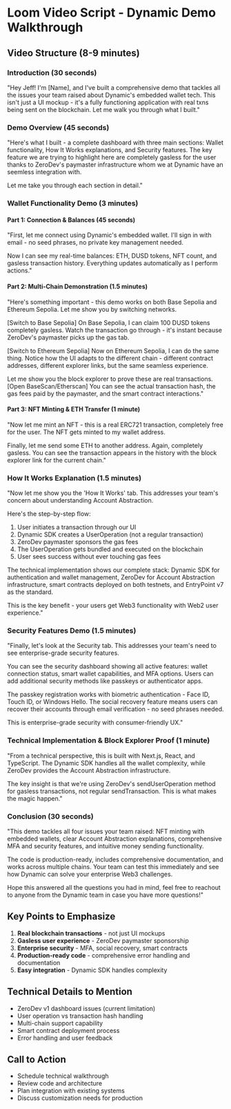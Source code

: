 # Loom Video Script - Dynamic Demo Walkthrough

## Video Structure (8-9 minutes)

### Introduction (30 seconds)
"Hey Jeff! I'm [Name], and I've built a comprehensive demo that tackles all the issues your team raised about Dynamic's embedded wallet tech. This isn't just a UI mockup - it's a fully functioning application with real txns being sent on the blockchain. Let me walk you through what I built."

### Demo Overview (45 seconds)
"Here's what I built - a complete dashboard with three main sections: Wallet functionality, How It Works explanations, and Security features. The key feature we are trying to highlight here are completely gasless for the user thanks to ZeroDev's paymaster infrastructure whom we at Dynamic have an seemless integration with.

Let me take you through each section in detail."

### Wallet Functionality Demo (3 minutes)

#### Part 1: Connection & Balances (45 seconds)
"First, let me connect using Dynamic's embedded wallet. I'll sign in with email - no seed phrases, no private key management needed. 

Now I can see my real-time balances: ETH, DUSD tokens, NFT count, and gasless transaction history. Everything updates automatically as I perform actions."

#### Part 2: Multi-Chain Demonstration (1.5 minutes)
"Here's something important - this demo works on both Base Sepolia and Ethereum Sepolia. Let me show you by switching networks.

[Switch to Base Sepolia]
On Base Sepolia, I can claim 100 DUSD tokens completely gasless. Watch the transaction go through - it's instant because ZeroDev's paymaster picks up the gas tab.

[Switch to Ethereum Sepolia] 
Now on Ethereum Sepolia, I can do the same thing. Notice how the UI adapts to the different chain - different contract addresses, different explorer links, but the same seamless experience.

Let me show you the block explorer to prove these are real transactions. [Open BaseScan/Etherscan] You can see the actual transaction hash, the gas fees paid by the paymaster, and the smart contract interactions."

#### Part 3: NFT Minting & ETH Transfer (1 minute)
"Now let me mint an NFT - this is a real ERC721 transaction, completely free for the user. The NFT gets minted to my wallet address.

Finally, let me send some ETH to another address. Again, completely gasless. You can see the transaction appears in the history with the block explorer link for the current chain."

### How It Works Explanation (1.5 minutes)
"Now let me show you the 'How It Works' tab. This addresses your team's concern about understanding Account Abstraction.

Here's the step-by-step flow:
1. User initiates a transaction through our UI
2. Dynamic SDK creates a UserOperation (not a regular transaction)
3. ZeroDev paymaster sponsors the gas fees
4. The UserOperation gets bundled and executed on the blockchain
5. User sees success without ever touching gas fees

The technical implementation shows our complete stack: Dynamic SDK for authentication and wallet management, ZeroDev for Account Abstraction infrastructure, smart contracts deployed on both testnets, and EntryPoint v7 as the standard.

This is the key benefit - your users get Web3 functionality with Web2 user experience."

### Security Features Demo (1.5 minutes)
"Finally, let's look at the Security tab. This addresses your team's need to see enterprise-grade security features.

You can see the security dashboard showing all active features: wallet connection status, smart wallet capabilities, and MFA options. Users can add additional security methods like passkeys or authenticator apps.

The passkey registration works with biometric authentication - Face ID, Touch ID, or Windows Hello. The social recovery feature means users can recover their accounts through email verification - no seed phrases needed.

This is enterprise-grade security with consumer-friendly UX."

### Technical Implementation & Block Explorer Proof (1 minute)
"From a technical perspective, this is built with Next.js, React, and TypeScript. The Dynamic SDK handles all the wallet complexity, while ZeroDev provides the Account Abstraction infrastructure.

The key insight is that we're using ZeroDev's sendUserOperation method for gasless transactions, not regular sendTransaction. This is what makes the magic happen."

### Conclusion (30 seconds)
"This demo tackles all four issues your team raised: NFT minting with embedded wallets, clear Account Abstraction explanations, comprehensive MFA and security features, and intuitive money sending functionality.

The code is production-ready, includes comprehensive documentation, and works across multiple chains. Your team can test this immediately and see how Dynamic can solve your enterprise Web3 challenges.

Hope this answered all the questions you had in mind, feel free to reachout to anyone from the Dynamic team in case you have more questions!"

## Key Points to Emphasize

1. **Real blockchain transactions** - not just UI mockups
2. **Gasless user experience** - ZeroDev paymaster sponsorship
3. **Enterprise security** - MFA, social recovery, smart contracts
4. **Production-ready code** - comprehensive error handling and documentation
5. **Easy integration** - Dynamic SDK handles complexity

## Technical Details to Mention

- ZeroDev v1 dashboard issues (current limitation)
- User operation vs transaction hash handling
- Multi-chain support capability
- Smart contract deployment process
- Error handling and user feedback

## Call to Action

- Schedule technical walkthrough
- Review code and architecture
- Plan integration with existing systems
- Discuss customization needs for production

